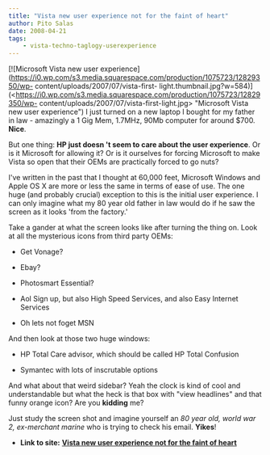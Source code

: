 ```yaml
---
title: "Vista new user experience not for the faint of heart"
author: Pito Salas
date: 2008-04-21
tags:
    - vista-techno-taglogy-userexperience
---
```


[![Microsoft Vista new user
experience](https://i0.wp.com/s3.media.squarespace.com/production/1075723/12829350/wp-
content/uploads/2007/07/vista-first-
light.thumbnail.jpg?w=584)](<https://i0.wp.com/s3.media.squarespace.com/production/1075723/12829350/wp-
content/uploads/2007/07/vista-first-light.jpg> "Microsoft Vista new user
experience") I just turned on a new laptop I bought for my father in law -
amazingly a 1 Gig Mem, 1.7MHz, 90Mb computer for around $700. **Nice**.

But one thing: **HP just doesn 't seem to care about the user experience**. Or
is it Microsoft for allowing it? Or is it ourselves for forcing Microsoft to
make Vista so open that their OEMs are practically forced to go nuts?

I've written in the past that I thought at 60,000 feet, Microsoft Windows and
Apple OS X are more or less the same in terms of ease of use. The one huge
(and probably crucial) exception to this is the initial user experience. I can
only imagine what my 80 year old father in law would do if he saw the screen
as it looks 'from the factory.'

Take a gander at what the screen looks like after turning the thing on. Look
at all the mysterious icons from third party OEMs:

  * Get Vonage?

  * Ebay?

  * Photosmart Essential?

  * Aol Sign up, but also High Speed Services, and also Easy Internet Services

  * Oh lets not foget MSN

And then look at those two huge windows:

  * HP Total Care advisor, which should be called HP Total Confusion

  * Symantec with lots of inscrutable options

And what about that weird sidebar? Yeah the clock is kind of cool and
understandable but what the heck is that box with "view headlines" and that
funny orange icon? Are you **kidding** me?

Just study the screen shot and imagine yourself an _80 year old, world war 2,
ex-merchant marine_ who is trying to check his email. **Yikes**!


* **Link to site:** **[Vista new user experience not for the faint of heart](None)**
